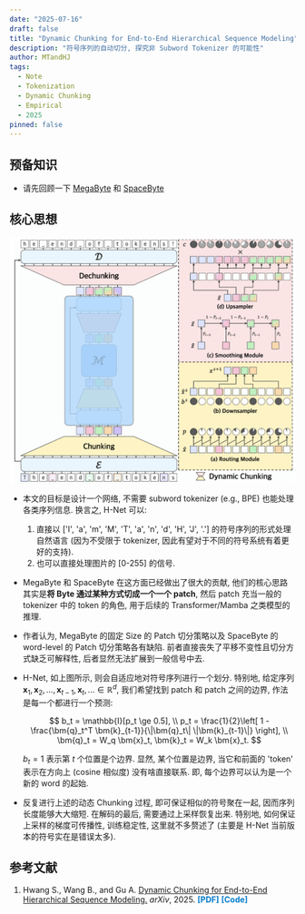 ```yaml
---
date: "2025-07-16"
draft: false
title: "Dynamic Chunking for End-to-End Hierarchical Sequence Modeling"
description: "符号序列的自动切分, 探究非 Subword Tokenizer 的可能性"
author: MTandHJ
tags:
  - Note
  - Tokenization
  - Dynamic Chunking
  - Empirical
  - 2025
pinned: false
---
```



## 预备知识

- 请先回顾一下 [MegaByte](/posts/megabyte/) 和 [SpaceByte](/posts/spacebyte/)

## 核心思想

![20250716104935](https://raw.githubusercontent.com/MTandHJ/blog_source/master/images/20250716104935.png)

- 本文的目标是设计一个网络, 不需要 subword tokenizer (e.g., BPE) 也能处理各类序列信息. 换言之, H-Net 可以:
    1. 直接以 ['I', 'a', 'm', 'M', 'T', 'a', 'n', 'd', 'H', 'J', '.'] 的符号序列的形式处理自然语言 (因为不受限于 tokenizer, 因此有望对于不同的符号系统有着更好的支持).
    2. 也可以直接处理图片的 [0-255] 的信号.

- MegaByte 和 SpaceByte 在这方面已经做出了很大的贡献, 他们的核心思路其实是**将 Byte 通过某种方式切成一个一个 patch**, 然后 patch 充当一般的 tokenizer 中的 token 的角色, 用于后续的 Transformer/Mamba 之类模型的推理.

- 作者认为, MegaByte 的固定 Size 的 Patch 切分策略以及 SpaceByte 的 word-level 的 Patch 切分策略各有缺陷. 前者直接丧失了平移不变性且切分方式缺乏可解释性, 后者显然无法扩展到一般信号中去.

- H-Net, 如上图所示, 则会自适应地对符号序列进行一个划分. 特别地, 给定序列 $\bm{x}_1, \bm{x}_2, \ldots, \bm{x}_{t-1}, \bm{x}_t, \ldots \in \mathbb{R}^{d}$, 我们希望找到 patch 和 patch 之间的边界, 作法是每一个都进行一个预测:

    $$
    b_t = \mathbb{I}[p_t \ge 0.5], \\
    p_t = \frac{1}{2}\left[
        1 - \frac{\bm{q}_t^T \bm{k}_{t-1}}{\|\bm{q}_t\| \|\bm{k}_{t-1}\|}
    \right], \\
    \bm{q}_t = W_q \bm{x}_t, \bm{k}_t = W_k \bm{x}_t.
    $$

    $b_t = 1$ 表示第 $t$ 个位置是个边界. 显然, 某个位置是边界, 当它和前面的 'token' 表示在方向上 (cosine 相似度) 没有啥直接联系. 即, 每个边界可以认为是一个新的 word 的起始.

- 反复进行上述的动态 Chunking 过程, 即可保证相似的符号聚在一起, 因而序列长度能够大大缩短. 在解码的最后, 需要通过上采样恢复出来. 特别地, 如何保证上采样的梯度可传播性, 训练稳定性, 这里就不多赘述了 (主要是 H-Net 当前版本的符号实在是错误太多).

## 参考文献

<ol class="reference">
  <li>
    Hwang S., Wang B., and Gu A.
    <u>Dynamic Chunking for End-to-End Hierarchical Sequence Modeling.</u>
    <i>arXiv</i>, 2025.
    <a href="http://arxiv.org/abs/2507.07955" style="color: #007acc; font-weight: bold; text-decoration: none;">[PDF]</a>
    <a href="https://github.com/goombalab/hnet" style="color: #007acc; font-weight: bold; text-decoration: none;">[Code]</a>
  </li>
  <!-- 添加更多文献条目 -->
</ol>